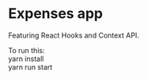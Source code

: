 # Expenses app

Featuring React Hooks and  Context API.

To run this:  
yarn install  
yarn run start  
